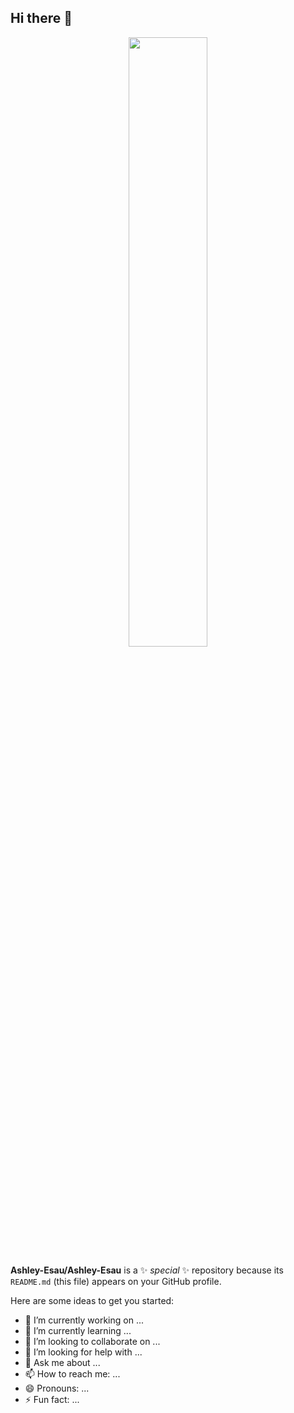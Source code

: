 ## Hi there 👋
<p align="center">
  <img src="https://capsule-render.vercel.app/api?type=rounded&height=300&color=00A8E7&text=Ashley%20Esau-nl-Data%20Professional&fontColor=FFFFFF" width="50%" />
</p>



**Ashley-Esau/Ashley-Esau** is a ✨ _special_ ✨ repository because its `README.md` (this file) appears on your GitHub profile.

Here are some ideas to get you started:

- 🔭 I’m currently working on ...
- 🌱 I’m currently learning ...
- 👯 I’m looking to collaborate on ...
- 🤔 I’m looking for help with ...
- 💬 Ask me about ...
- 📫 How to reach me: ...
- 😄 Pronouns: ...
- ⚡ Fun fact: ...

